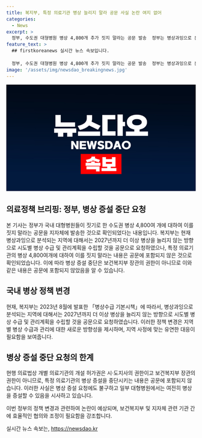 ```yaml
---
title: 복지부, 특정 의료기관 병상 늘리지 말라 공문 사실 논란 여지 없어
categories:
  - News
excerpt: >
  정부, 수도권 대형병원 병상 4,800개 추가 짓지 말라는 공문 발송  정부는 병상과잉으로 분석된 지역에 대해 2027년까지 병상 증설을 중단하는 방향으로 요청했으나, 특정 의료기관의 4,800개 병상 추가에 대한 내용은 공문에 포함되지 않았다. 이에 대한 자세한 내용은 보건복지부로 문의 바람. (출처: 정책브리핑)
feature_text: >
  ## firstkoreanews 실시간 뉴스 속보입니다.

  정부, 수도권 대형병원 병상 4,800개 추가 짓지 말라는 공문 발송  정부는 병상과잉으로 분석된 지역에 대해 2027년까지 병상 증설을 중단하는 방향으로 요청했으나, 특정 의료기관의 4,800개 병상 추가에 대한 내용은 공문에 포함되지 않았다. 이에 대한 자세한 내용은 보건복지부로 문의 바람. (출처: 정책브리핑)
image: '/assets/img/newsdao_breakingnews.jpg'
---
```


<p><img src="/assets/img/newsdao_breakingnews.jpg" alt="firstkoreanews 속보" /></p>

<h2 data-ke-size="size26">의료정책 브리핑: 정부, 병상 증설 중단 요청</h2>

<p>본 기사는 정부가 국내 대형병원들이 짓기로 한 수도권 병상 4,800여 개에 대하여 이를 짓지 말라는 공문을 지자체에 발송한 것으로 확인되었다는 내용입니다. 복지부는 현재 병상과잉으로 분석되는 지역에 대해서는 2027년까지 더 이상 병상을 늘리지 않는 방향으로 시도별 병상 수급 및 관리계획을 수립할 것을 공문으로 요청하였으나, 특정 의료기관의 병상 4,800여개에 대하여 이를 짓지 말라는 내용은 공문에 포함되지 않은 것으로 확인되었습니다. 이에 따라 병상 증설 중단은 보건복지부 장관의 권한이 아니므로 이와 같은 내용은 공문에 포함되지 않았음을 알 수 있습니다.</p>

<h2 data-ke-size="size26">국내 병상 정책 변경</h2>

<p>현재, 복지부는 2023년 8월에 발표한 「병상수급 기본시책」에 따라서, 병상과잉으로 분석되는 지역에 대해서는 2027년까지 더 이상 병상을 늘리지 않는 방향으로 시도별 병상 수급 및 관리계획을 수립할 것을 공문으로 요청하였습니다. 이러한 정책 변경은 지역별 병상 수급과 관리에 대한 새로운 방향성을 제시하며, 지역 사정에 맞는 유연한 대응이 필요함을 보여줍니다.</p>

<h2 data-ke-size="size26">병상 증설 중단 요청의 한계</h2>

<p>현행 의료법상 개별 의료기관의 개설 허가권은 시·도지사의 권한이고 보건복지부 장관의 권한이 아니므로, 특정 의료기관의 병상 증설을 중단시키는 내용은 공문에 포함되지 않습니다. 이러한 사실은 병상 증설 요청에도 불구하고 일부 대형병원에서는 여전히 병상을 증설할 수 있음을 시사하고 있습니다.</p>

<p>이번 정부의 정책 변경과 관련하여 논란이 예상되며, 보건복지부 및 지자체 관련 기관 간에 효율적인 협의와 조정이 필요함을 강조합니다.</p>

<p data-ke-size="size16"></p>
실시간 뉴스 속보는, <a href="https://newsdao.kr" rel="dofollow">https://newsdao.kr</a>


